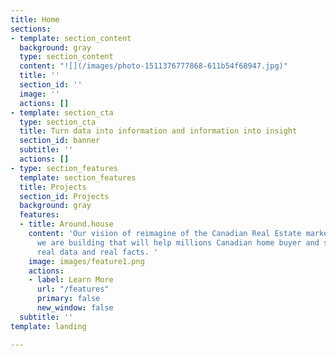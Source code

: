 ```yaml
---
title: Home
sections:
- template: section_content
  background: gray
  type: section_content
  content: "![](/images/photo-1511376777868-611b54f68947.jpg)"
  title: ''
  section_id: ''
  image: ''
  actions: []
- template: section_cta
  type: section_cta
  title: Turn data into information and information into insight
  section_id: banner
  subtitle: ''
  actions: []
- type: section_features
  template: section_features
  title: Projects
  section_id: Projects
  background: gray
  features:
  - title: Around.house
    content: 'Our vision of reimagine of the Canadian Real Estate market. A tool that
      we are building that will help millions Canadian home buyer and seller with
      real data and real facts. '
    image: images/feature1.png
    actions:
    - label: Learn More
      url: "/features"
      primary: false
      new_window: false
  subtitle: ''
template: landing

---
```

